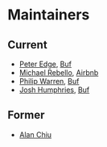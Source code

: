 Maintainers
===========

## Current
* [Peter Edge](https://github.com/bufdev), [Buf](https://buf.build)
* [Michael Rebello](https://github.com/rebello95), [Airbnb](https://airbnb.com)
* [Philip Warren](https://github.com/pkwarren), [Buf](https://buf.build)
* [Josh Humphries](https://github.com/jhump), [Buf](https://buf.build)

## Former
* [Alan Chiu](https://github.com/buildbreaker)
